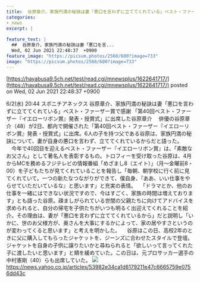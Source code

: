```yaml
---
title:  谷原章介、家族円満の秘訣は妻「悪口を言わずに立ててくれている」ベスト・ファーザー賞で感謝  
categories:
- news
excerpt: |
  
feature_text: |
  ##  谷原章介、家族円満の秘訣は妻「悪口を言...
  Wed, 02 Jun 2021 22:48:37  +0900
feature_image: "https://picsum.photos/2560/600?image=733"
image: "https://picsum.photos/2560/600?image=733"
---
```


[https://hayabusa9.5ch.net/test/read.cgi/mnewsplus/1622641717/](https://hayabusa9.5ch.net/test/read.cgi/mnewsplus/1622641717/)
posted on Wed, 02 Jun 2021 22:48:37  +0900

<!--more-->

6/2(水) 20:44 スポニチアネックス 谷原章介、家族円満の秘訣は妻「悪口を言わずに立ててくれている」ベスト・ファーザー賞で感謝 「第40回ベスト・ファーザー『イエローリボン賞』発表・授賞式」に出席した谷原章介 　俳優の谷原章介（48）が2日、都内で開催された「第40回ベスト・ファーザー『イエローリボン賞』発表・授賞式」に出席。6人の子を持つ父である谷原は、家族円満の秘訣について、妻が自身の悪口を言わず、立ててくれているからだと語った。 　今年で40回目を迎えるベスト・ファーザー『イエローリボン賞』は、「素敵なお父さん」として著名人を表彰するもの。トロフィーを受け取った谷原は、4月からMCを務めるフジテレビの情報番組「めざまし8（エイト）」（月〜金曜前8・00）を子どもたちが見てくれていることを報告し「毎朝、朝学校に行く前に見てくれていて。一つの新たなつながりができて、僕自身、『ああ、いい仕事をやらせていただいているな』と思います」と充実の表情。 　「ドラマとか、他のお仕事を一緒にはできない状況ですので、今はすごく、家族の時間は増えております」とも語った谷原。疎ましがられている世間の父親たちに向けてアドバイスを求められると、自分の帰宅を子供たちがいつも明るく出迎えてくれることを紹介。その理由は、妻が「悪口を言わずに立ててくれているから」だと説明し「いかに、世のお父様方が、奥さんを大事にするかによって、家の居やすさというのが変わってくると思います」と考えを明かした。 　谷原はこの日、高校2年のときに父に購入してもらったジャケットを、ジーンズに合わせたスタイルで登壇。ジャケットを自身の子供に譲りたいかと尋ねられると「欲しいって言ってくれた子に渡したいと思います」と頬を緩めていた。この日は、元プロサッカー選手の中村憲剛（40）らも出席していた。 ![](https://amd-pctr.c.yimg.jp/r/iwiz-amd/20210602-00000251-spnannex-000-4-view.jpg) https://news.yahoo.co.jp/articles/53982e34ca1d8179211e47c6665759e0756dd43c
